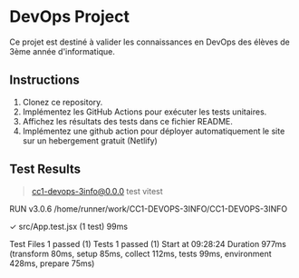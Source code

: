 # DevOps Project

Ce projet est destiné à valider les connaissances en DevOps des élèves de 3ème année d'informatique.

## Instructions

1. Clonez ce repository.
2. Implémentez les GitHub Actions pour exécuter les tests unitaires.
3. Affichez les résultats des tests dans ce fichier README.
4. Implémentez une github action pour déployer automatiquement le site sur un hebergement gratuit (Netlify)

## Test Results

> cc1-devops-3info@0.0.0 test
> vitest


 RUN  v3.0.6 /home/runner/work/CC1-DEVOPS-3INFO/CC1-DEVOPS-3INFO

 ✓ src/App.test.jsx (1 test) 99ms

 Test Files  1 passed (1)
      Tests  1 passed (1)
   Start at  09:28:24
   Duration  977ms (transform 80ms, setup 85ms, collect 112ms, tests 99ms, environment 428ms, prepare 75ms)

